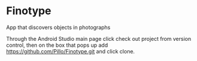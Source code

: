 # Finotype
App that discovers objects in photographs

Through the Android Studio main page click check out project from version control, then on the box that pops up add https://github.com/Pillo/Finotype.git and click clone.
